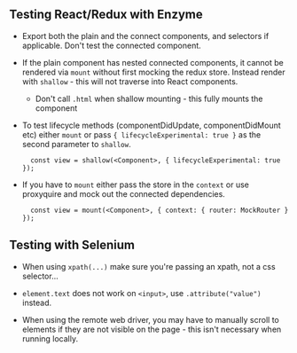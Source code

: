 ## Testing React/Redux with Enzyme

- Export both the plain and the connect components, and selectors if applicable. Don't test the connected component.

- If the plain component has nested connected components, it cannot be rendered via `mount` without first mocking the
 redux store. Instead render with `shallow` - this will not traverse into React components.
	- Don't call `.html` when shallow mounting - this fully mounts the component

- To test lifecycle methods (componentDidUpdate, componentDidMount etc) either `mount` or pass
 `{ lifecycleExperimental: true }` as the second parameter to `shallow`.

		const view = shallow(<Component>, { lifecycleExperimental: true });

- If you have to `mount` either pass the store in the `context` or use proxyquire and mock out the connected dependencies.

		const view = mount(<Component>, { context: { router: MockRouter } });
		
## Testing with Selenium

- When using `xpath(...)` make sure you're passing an xpath, not a css selector...

- `element.text` does not work on `<input>`, use `.attribute("value")` instead.

- When using the remote web driver, you may have to manually scroll to elements if they are not visible on the page -
 this isn't necessary when running locally.
 